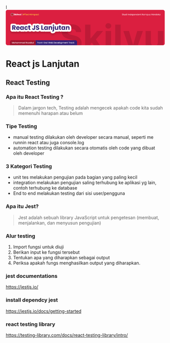 l![Image Banner!](assets/react-lanjutan-banner.png "Javascript")
# **React js Lanjutan**
## React Testing

### Apa itu React Testing ?
> Dalam jargon tech, Testing adalah mengecek apakah code kita sudah memenuhi harapan atau belum

### Tipe Testing
- manual testing
  dilakukan oleh developer secara manual, seperti me runnin react atau juga console.log
- automation testing
 dilakukan secara otomatis oleh code yang dibuat oleh developer

### 3 Kategori Testing
- unit tes
    melakukan pengujian pada bagian yang paling kecil
- integration
    melakukan pengujian saling terhubung ke aplikasi yg lain, contoh terhubung ke database
- End to end
    melakukan testing dari sisi user/pengguna

### Apa itu Jest?
> Jest adalah sebuah library JavaScript untuk pengetesan (membuat, menjalankan, dan menyusun pengujian)

### Alur testing 
1. Import fungsi untuk diuji
2. Berikan input ke fungsi tersebut
3. Tentukan apa yang diharapkan sebagai output
4. Periksa apakah fungs menghasilkan output yang diharapkan.

### jest documentations
https://jestjs.io/

### install dependcy jest
https://jestjs.io/docs/getting-started

### react testing library
https://testing-library.com/docs/react-testing-library/intro/
